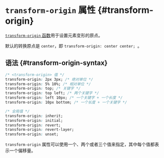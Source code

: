 # `transform-origin` 属性 {#transform-origin}

[`transform-origin` 函数](https://developer.mozilla.org/zh-CN/docs/Web/CSS/transform-origin)用于设置元素变形的原点。

默认的转换原点是 `center`，即 `transform-origin: center center; `。

## 语法 {#transform-origin-syntax}

```css
/* <transform-origin> 值 */
transform-origin: 2px 3px; /* 绝对单位 */
transform-origin: 5% 10%; /* 相对单位 */
transform-origin: top; /* 关键字 */
transform-origin: top left; /* 两个关键字 */
transform-origin: left 10px; /* 一个关键字 + 一个长度 */
transform-origin: 10px bottom; /* 一个长度 + 一个关键字 */

/* 全局值 */
transform-origin: inherit;
transform-origin: initial;
transform-origin: revert;
transform-origin: revert-layer;
transform-origin: unset;
```

`transform-origin` 属性可以使用一个、两个或者三个值来指定，其中每个值都表示一个偏移量。

